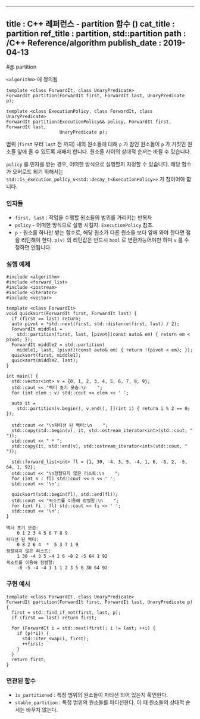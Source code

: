 ----------------
title : C++ 레퍼런스 - partition 함수 (<algorithm>)
cat_title : partition
ref_title : partition, std::partition
path : /C++ Reference/algorithm
publish_date : 2019-04-13
----------------

#@ partition

`<algorithm>` 에 정의됨

```cpp-formatted
template <class ForwardIt, class UnaryPredicate>
ForwardIt partition(ForwardIt first, ForwardIt last, UnaryPredicate p);

template <class ExecutionPolicy, class ForwardIt, class UnaryPredicate>
ForwardIt partition(ExecutionPolicy&& policy, ForwardIt first, ForwardIt last,
                    UnaryPredicate p);
```

범위 (`first` 부터 `last` 전 까지) 내의 원소들에 대해 `p` 가 참인 원소들이 `p` 가 거짓인 원소들 앞에 올 수 있도록 재배치 합니다. 원소들 사이의 상대적 순서는 바뀔 수 있습니다.

`policy` 를 인자를 받는 경우, 어떠한 방식으로 실행할지 지정할 수 있습니다. 해당 함수가 오버로드 되기 위해서는 `std::is_execution_policy_v<std::decay_t<ExecutionPolicy>>` 가 참이어야 합니다.

### 인자들

* `first, last`	: 작업을 수행할 원소들의 범위를 가리키는 반복자
* `policy`	-	어떠한 방식으로 실행 시킬지. `ExecutionPolicy` 참조.
* `p`	- 원소를 하나만 받는 함수로, 해당 원소가 다른 원소들 보다 앞에 와야 한다면 참을 리턴해야 한다.  `p(v)` 의 리턴값은 반드시 `bool` 로 변환가능어야만 하며 `v` 를 수정하면 안됩니다.

### 실행 예제

```cpp-formatted
#include <algorithm>
#include <forward_list>
#include <iostream>
#include <iterator>
#include <vector>

template <class ForwardIt>
void quicksort(ForwardIt first, ForwardIt last) {
  if (first == last) return;
  auto pivot = *std::next(first, std::distance(first, last) / 2);
  ForwardIt middle1 =
    std::partition(first, last, [pivot](const auto& em) { return em < pivot; });
  ForwardIt middle2 = std::partition(
    middle1, last, [pivot](const auto& em) { return !(pivot < em); });
  quicksort(first, middle1);
  quicksort(middle2, last);
}

int main() {
  std::vector<int> v = {0, 1, 2, 3, 4, 5, 6, 7, 8, 9};
  std::cout << "벡터 초기 모습:\n    ";
  for (int elem : v) std::cout << elem << ' ';

  auto it =
    std::partition(v.begin(), v.end(), [](int i) { return i % 2 == 0; });

  std::cout << "\n파티션 된 벡터:\n    ";
  std::copy(std::begin(v), it, std::ostream_iterator<int>(std::cout, " "));
  std::cout << " * ";
  std::copy(it, std::end(v), std::ostream_iterator<int>(std::cout, " "));

  std::forward_list<int> fl = {1, 30, -4, 3, 5, -4, 1, 6, -8, 2, -5, 64, 1, 92};
  std::cout << "\n정렬되지 않은 리스트:\n    ";
  for (int n : fl) std::cout << n << ' ';
  std::cout << '\n';

  quicksort(std::begin(fl), std::end(fl));
  std::cout << "퀵소트를 이용해 정렬함:\n    ";
  for (int fi : fl) std::cout << fi << ' ';
  std::cout << '\n';
}
```

```exec
벡터 초기 모습:
    0 1 2 3 4 5 6 7 8 9 
파티션 된 벡터:
    0 8 2 6 4  *  5 3 7 1 9 
정렬되지 않은 리스트:
    1 30 -4 3 5 -4 1 6 -8 2 -5 64 1 92 
퀵소트를 이용해 정렬함:
    -8 -5 -4 -4 1 1 1 2 3 5 6 30 64 92
```

### 구현 예시

```cpp-formatted
template <class ForwardIt, class UnaryPredicate>
ForwardIt partition(ForwardIt first, ForwardIt last, UnaryPredicate p) {
  first = std::find_if_not(first, last, p);
  if (first == last) return first;

  for (ForwardIt i = std::next(first); i != last; ++i) {
    if (p(*i)) {
      std::iter_swap(i, first);
      ++first;
    }
  }
  return first;
}
```

### 연관된 함수

* `is_partitioned` : 특정 범위의 원소들이 파티션 되어 있는지 확인한다.
* `stable_partition` : 특정 범위의 원소들를 파티션한다. 이 때 원소들의 상대적 순서는 바꾸지 않는다.